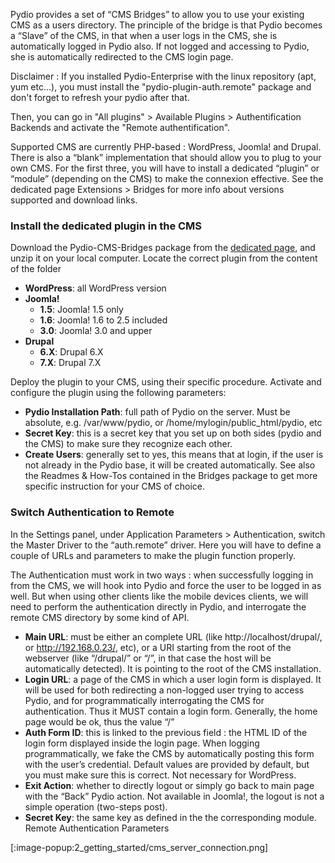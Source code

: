 Pydio provides a set of “CMS Bridges” to allow you to use your existing CMS as a users directory. The principle of the bridge is that Pydio becomes a “Slave” of the CMS, in that when a user logs in the CMS, she is automatically logged in Pydio also. If not logged and accessing to Pydio, she is automatically redirected to the CMS login page.

Disclaimer : If you installed Pydio-Enterprise with the linux repository (apt, yum etc...), you must install the "pydio-plugin-auth.remote" package and don't forget to refresh your pydio after that.

Then, you can go in "All plugins" > Available Plugins > Authentification Backends and activate the "Remote authentification".

Supported CMS are currently PHP-based : WordPress, Joomla! and Drupal. There is also a “blank” implementation that should allow you to plug to your own CMS. For the first three, you will have to install a dedicated “plugin” or “module” (depending on the CMS) to make the connexion effective. See the dedicated page Extensions > Bridges for more info about versions supported and download links.

### Install the dedicated plugin in the CMS
Download the Pydio-CMS-Bridges package from the [dedicated page](https://pydio.com/en/products/downloads/cms-bridges), and unzip it on your local computer. Locate the correct plugin from the content of the folder

+ **WordPress**: all WordPress version
+ **Joomla!**
    - **1.5**: Joomla! 1.5 only
    - **1.6**: Joomla! 1.6 to 2.5 included
    - **3.0**: Joomla! 3.0 and upper
+ **Drupal**
    - **6.X**: Drupal 6.X
    - **7.X**: Drupal 7.X

Deploy the plugin to your CMS, using their specific procedure. Activate and configure the plugin using the following parameters:

+ **Pydio Installation Path**: full path of Pydio on the server. Must be absolute, e.g. /var/www/pydio, or /home/mylogin/public_html/pydio, etc
+ **Secret Key**: this is a secret key that you set up on both sides (pydio and the CMS) to make sure they recognize each other.
+ **Create Users**: generally set to yes, this means that at login, if the user is not already in the Pydio base, it will be created automatically.
See also the Readmes & How-Tos contained in the Bridges package to get more specific instruction for your CMS of choice.

### Switch Authentication to Remote
In the Settings panel, under Application Parameters > Authentication, switch the Master Driver to the “auth.remote” driver. Here you will have to define a couple of URLs and parameters to make the plugin function properly.

The Authentication must work in two ways : when successfully logging in from the CMS, we will hook into Pydio and force the user to be logged in as well. But when using other clients like the mobile devices clients, we will need to perform the authentication directly in Pydio, and interrogate the remote CMS directory by some kind of API.

+ **Main URL**:  must be either an complete URL (like http://localhost/drupal/, or http://192.168.0.23/, etc), or a URI starting from the root of the webserver (like “/drupal/” or “/”, in that case the host will be automatically detected). It is pointing to the root of the CMS installation.
+ **Login URL**: a page of the CMS in which a user login form is displayed. It will be used for both redirecting a non-logged user trying to access Pydio, and for programmatically interrogating the CMS for authentication. Thus it MUST contain a login form. Generally, the home page would be ok, thus the value “/”
+ **Auth Form ID**: this is linked to the previous field : the HTML ID of the login form displayed inside the login page. When logging programmatically, we fake the CMS by automatically posting this form with the user’s credential. Default values are provided by default, but you must make sure this is correct. Not necessary for WordPress.
+ **Exit Action**: whether to directly logout or simply go back to main page with the “Back” Pydio action. Not available in Joomla!, the logout is not a simple operation (two-steps post).
+ **Secret Key**: the same key as defined in the the corresponding module.
Remote Authentication Parameters

[:image-popup:2_getting_started/cms_server_connection.png]
